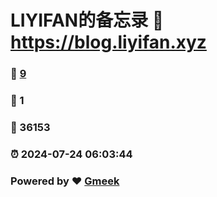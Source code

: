 # LIYIFAN的备忘录 :link: https://blog.liyifan.xyz 
### :page_facing_up: [9](https://blog.liyifan.xyz/tag.html) 
### :speech_balloon: 1 
### :hibiscus: 36153 
### :alarm_clock: 2024-07-24 06:03:44 
### Powered by :heart: [Gmeek](https://github.com/Meekdai/Gmeek)

